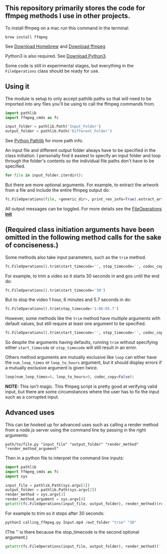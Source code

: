 ## This repository primarily stores the code for ffmpeg methods I use in other projects.

To install ffmpeg on a mac run this command in the terminal:

```shellscript
brew install ffmpeg
```

See [Download Homebrew](https://brew.sh/) and [Download ffmpeg](https://ffmpeg.org/)

Python3 is also required. See [Download Python3](https://www.python.org/downloads/).

Some code is still in experimental stages, but everything in the `FileOperations` class should be ready for use.

## Using it

The module is setup to only accept pathlib paths so that will need to be imported into any files you'll be using to call the ffmpeg commands from.

``` python
import pathlib
import ffmpeg_cmds as fc

input_folder = pathlib.Path('Input_Folder')
output_folder = pathlib.Path('Different_Folder')
```

See [Python Pathlib](https://docs.python.org/3/library/pathlib.html) for more path info.

An input file and different output folder always have to be specified in the class initiation.
I personally find it easiest to specify an input folder and loop through the folder's contents so the individual file paths don't have to be specified.

```python
for file in input_folder.iterdir():
```

But there are more optional arguments.
For example, to extract the artwork from a file and include the entire ffmpeg output do:

```python
fc.FileOperations(file, <generic_dir>, print_ren_info=True).extract_artwork()
```

All output messages can be toggled. For more details see the [FileOperations __init__](https://github.com/Fetchinator7/System-Commands/blob/master/ffmpeg_cmds.py#L39-L49)

## **(Required class initiation arguments have been omitted in the following method calls for the sake of conciseness.)**

Some methods also take input parameters, such as the `trim` method.

```python
fc.FileOperations().trim(start_timecode='', stop_timecode='', codec_copy=False)
```

For example, to trim a video so it starts 30 seconds in and gos until the end do:

```python
fc.FileOperations().trim(start_timecode='30')
```

But to stop the video 1 hour, 6 minutes and 5.7 seconds in do:

```python
fc.FileOperations().trim(stop_timecode='1:06:05.7')
```

However, some methods like the `trim` method have multiple arguments with default values, but still require at least one argument to be specified.

```python
fc.FileOperations().trim(start_timecode='', stop_timecode='', codec_copy=False)
```

So despite the arguments having defaults, running `trim` without specifying either `start_timecode` or `stop_timecode` will still result in an error.

Others method arguments are mutually exclusive like `loop` can either have the `num_loop_times` or `loop_to_hours` argument, but it should display errors if a mutually exclusive argument is given twice.

```python
loop(num_loop_times=0, loop_to_hours=0, codec_copy=False):
```

**NOTE:**
This isn't magic. This ffmpeg script is pretty good at verifying valid input, but there are some circumstances where the user has to fix the input such as a corrupted input.

## Advanced uses

This can be hooked up for advanced uses such as calling a render method from a node.js server using the command line by passing in the right arguments:

```shellscript
path/to/file.py "input_file" "output_folder" "render_method" "render_method_argument"
```

Then in a python file to interpret the command line inputs:

```python
import pathlib
import ffmpeg_cmds as fc
import sys

input_file = pathlib.Path(sys.argv[1])
output_folder = pathlib.Path(sys.argv[2])
render_method = sys.argv[3]
render_method_argument = sys.argv[4]
getattr(fc.FileOperations(input_file, output_folder), render_method)(render_method_argument)
```

For example to trim so it stops after 30 seconds:

```python
python3 calling_ffmpeg.py Input.mp4 /out_folder "trim" "30"
```

(The '' is there because the stop_timecode is the second optional argument.)

```python
getattr(fc.FileOperations(input_file, output_folder), render_method)('', render_method_argument)
```

